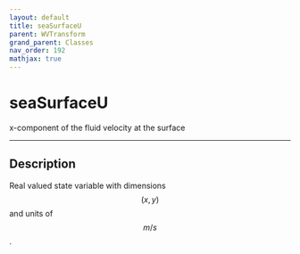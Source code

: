 ```yaml
---
layout: default
title: seaSurfaceU
parent: WVTransform
grand_parent: Classes
nav_order: 192
mathjax: true
---
```


#  seaSurfaceU

x-component of the fluid velocity at the surface


---

## Description
Real valued state variable with dimensions $$(x,y)$$ and units of $$m/s$$.

